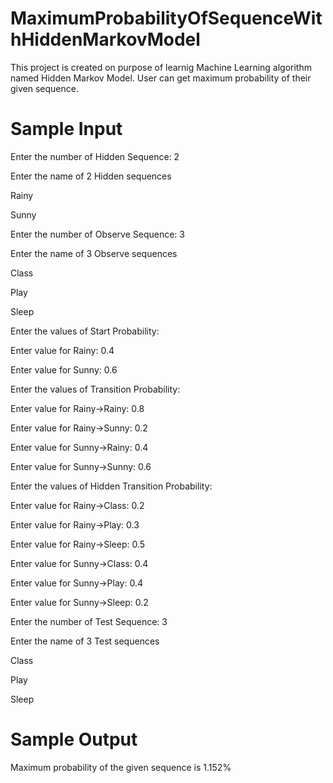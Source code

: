 # MaximumProbabilityOfSequenceWithHiddenMarkovModel
This project is created on purpose of learnig Machine Learning algorithm named Hidden Markov Model. User can get maximum probability of their given sequence.

# Sample Input
Enter the number of Hidden Sequence: 2

Enter the name of 2 Hidden sequences

Rainy

Sunny


Enter the number of Observe Sequence: 3

Enter the name of 3 Observe sequences

Class

Play

Sleep


Enter the values of Start Probability: 

Enter value for Rainy: 0.4

Enter value for Sunny: 0.6


Enter the values of Transition Probability: 

Enter value for Rainy->Rainy: 0.8

Enter value for Rainy->Sunny: 0.2

Enter value for Sunny->Rainy: 0.4

Enter value for Sunny->Sunny: 0.6


Enter the values of Hidden Transition Probability: 

Enter value for Rainy->Class: 0.2

Enter value for Rainy->Play: 0.3

Enter value for Rainy->Sleep: 0.5

Enter value for Sunny->Class: 0.4

Enter value for Sunny->Play: 0.4

Enter value for Sunny->Sleep: 0.2


Enter the number of Test Sequence: 3

Enter the name of 3 Test sequences

Class

Play

Sleep


# Sample Output
Maximum probability of the given sequence is 1.152%
